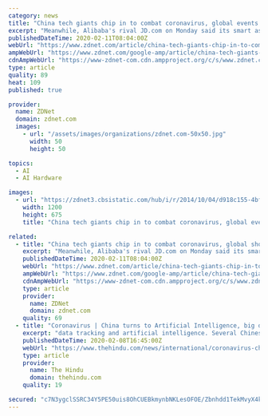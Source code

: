 ```yaml
---
category: news
title: "China tech giants chip in to combat coronavirus, global events impacted"
excerpt: "Meanwhile, Alibaba's rival JD.com on Monday said its smart assistant platform, powered by artificial intelligence (AI), had been integrated with the WeChat account of the Wuhan Mayor's Office. The messaging app, which provides updated information and services related to the coronavirus, taps the AI capabilities--including semantic ..."
publishedDateTime: 2020-02-11T08:04:00Z
webUrl: "https://www.zdnet.com/article/china-tech-giants-chip-in-to-combat-coronavirus-global-shows-impacted/"
ampWebUrl: "https://www.zdnet.com/google-amp/article/china-tech-giants-chip-in-to-combat-coronavirus-global-shows-impacted/"
cdnAmpWebUrl: "https://www-zdnet-com.cdn.ampproject.org/c/s/www.zdnet.com/google-amp/article/china-tech-giants-chip-in-to-combat-coronavirus-global-shows-impacted/"
type: article
quality: 89
heat: 109
published: true

provider:
  name: ZDNet
  domain: zdnet.com
  images:
    - url: "/assets/images/organizations/zdnet.com-50x50.jpg"
      width: 50
      height: 50

topics:
  - AI
  - AI Hardware

images:
  - url: "https://zdnet3.cbsistatic.com/hub/i/r/2014/10/04/d918c155-4bf8-11e4-b6a0-d4ae52e95e57/thumbnail/1200x675/8160da71d46f35e6b7f8af8058103971/ftc-thumb.jpeg"
    width: 1200
    height: 675
    title: "China tech giants chip in to combat coronavirus, global events impacted"

related:
  - title: "China tech giants chip in to combat coronavirus, global shows impacted"
    excerpt: "Meanwhile, Alibaba's rival JD.com on Monday said its smart assistant platform, powered by artificial intelligence (AI), had been integrated with the WeChat account of the Wuhan Mayor's Office. The messaging app, which provides updated information and services related to the coronavirus, taps the AI capabilities--including semantic ..."
    publishedDateTime: 2020-02-11T08:04:00Z
    webUrl: "https://www.zdnet.com/article/china-tech-giants-chip-in-to-combat-coronavirus-global-shows-impacted/"
    ampWebUrl: "https://www.zdnet.com/google-amp/article/china-tech-giants-chip-in-to-combat-coronavirus-global-shows-impacted/"
    cdnAmpWebUrl: "https://www-zdnet-com.cdn.ampproject.org/c/s/www.zdnet.com/google-amp/article/china-tech-giants-chip-in-to-combat-coronavirus-global-shows-impacted/"
    type: article
    provider:
      name: ZDNet
      domain: zdnet.com
    quality: 69
  - title: "Coronavirus | China turns to Artificial Intelligence, big data"
    excerpt: "data tracking and artificial intelligence. Several Chinese tech firms have developed apps to help people check if they have taken the same flight or train as confirmed virus patients, scraping data from lists published by state media. In Guangzhou, southern Guangdong province, robots at one public plaza have even been deployed to scold passers ..."
    publishedDateTime: 2020-02-08T16:45:00Z
    webUrl: "https://www.thehindu.com/news/international/coronavirus-china-turns-to-artificial-intelligence-big-data/article30771991.ece"
    type: article
    provider:
      name: The Hindu
      domain: thehindu.com
    quality: 19

secured: "c7N3ygclSSRC34Y5PE50uis8OhCUEBkmynbNKLesOFOE/Zbnhdd1TekMvyX4kTsYxpQMPwIj2kSq3r1pMpx8xZEc7JzMj3uZxLu0Dsht/DsNvLSZi7WqielNasmvY0WGtF4u2WWY60ZnNjEPLKUGT8kr05VNrt2eB/Y/RzBiwCnAN0F8dkN3mMtsLiMVyZxtgYSfG7/o/YIwuuj8CBqUqzRHGmvkl2vS42PqtqsEgpV97S8pH0VUmS7Epao796JQ5VoUZfNEEqw8TbQSJlrEwmD4+H/5PiQ/XJ6cNxRqAMfg3APf8DlBgKS9mCFA1CEjG1d/nU8R5iJXxDlAcPD8whbjwzLsauu0Z0WfVtHdPG30Wr1E1NVsOP9FLyZrl0oBCyx+fcTG8cDpbMyPHTnWmZlM6QNI+ZWh6mn9Vo/MmSeAs+9FvZSBV2NAMLKqOscJaVgN0fU6iKwkyKQDZo08pl4ysahJA3LGAOK3cbWaynA=;M19vQwjhiBfWEelrRFMowA=="
---
```


